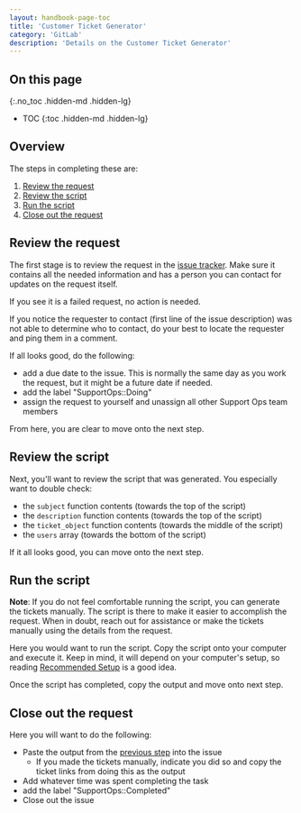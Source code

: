 ```yaml
---
layout: handbook-page-toc
title: 'Customer Ticket Generator'
category: 'GitLab'
description: 'Details on the Customer Ticket Generator'
---
```


## On this page
{:.no_toc .hidden-md .hidden-lg}

- TOC
{:toc .hidden-md .hidden-lg}

## Overview

The steps in completing these are:

1. [Review the request](#review-the-request)
1. [Review the script](#review-the-script)
1. [Run the script](#run-the-script)
1. [Close out the request](#close-out-the-request)

## Review the request

The first stage is to review the request in the
[issue tracker](https://gitlab.com/gitlab-com/support/support-ops/forms/customer-ticket-generator/-/issues).
Make sure it contains all the needed information and has a person you can
contact for updates on the request itself.

If you see it is a failed request, no action is needed.

If you notice the requester to contact (first line of the issue description) was
not able to determine who to contact, do your best to locate the requester and
ping them in a comment.

If all looks good, do the following:

* add a due date to the issue. This is normally the same day as you work the
  request, but it might be a future date if needed.
* add the label "SupportOps::Doing"
* assign the request to yourself and unassign all other Support Ops team members

From here, you are clear to move onto the next step.

## Review the script

Next, you'll want to review the script that was generated. You especially want
to double check:

* the `subject` function contents (towards the top of the script)
* the `description` function contents (towards the top of the script)
* the `ticket_object` function contents (towards the middle of the script)
* the `users` array (towards the bottom of the script)

If it all looks good, you can move onto the next step.

## Run the script

**Note**: If you do not feel comfortable running the script, you can generate
the tickets manually. The script is there to make it easier to accomplish the
request. When in doubt, reach out for assistance or make the tickets manually
using the details from the request.

Here you would want to run the script. Copy the script onto your computer and
execute it. Keep in mind, it will depend on your computer's setup, so reading
[Recommended Setup](../training/recommended_setup.html) is a good idea.

Once the script has completed, copy the output and move onto next step.

## Close out the request

Here you will want to do the following:

* Paste the output from the [previous step](#run-the-script) into the issue
  * If you made the tickets manually, indicate you did so and copy the ticket
    links from doing this as the output
* Add whatever time was spent completing the task
* add the label "SupportOps::Completed"
* Close out the issue
